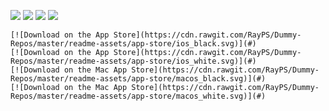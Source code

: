 ![](https://cdn.rawgit.com/RayPS/Dummy-Repos/master/readme-assets/app-store/ios_black.svg)
![](https://cdn.rawgit.com/RayPS/Dummy-Repos/master/readme-assets/app-store/ios_white.svg)
![](https://cdn.rawgit.com/RayPS/Dummy-Repos/master/readme-assets/app-store/macos_black.svg)
![](https://cdn.rawgit.com/RayPS/Dummy-Repos/master/readme-assets/app-store/macos_white.svg)

	[![Download on the App Store](https://cdn.rawgit.com/RayPS/Dummy-Repos/master/readme-assets/app-store/ios_black.svg)](#)
	[![Download on the App Store](https://cdn.rawgit.com/RayPS/Dummy-Repos/master/readme-assets/app-store/ios_white.svg)](#)
	[![Download on the Mac App Store](https://cdn.rawgit.com/RayPS/Dummy-Repos/master/readme-assets/app-store/macos_black.svg)](#)
	[![Download on the Mac App Store](https://cdn.rawgit.com/RayPS/Dummy-Repos/master/readme-assets/app-store/macos_white.svg)](#)